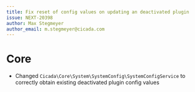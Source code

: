 ```yaml
---
title: Fix reset of config values on updating an deactivated plugin
issue: NEXT-20398
author: Max Stegmeyer
author_email: m.stegmeyer@cicada.com
---
```

# Core
* Changed `Cicada\Core\System\SystemConfig\SystemConfigService` to correctly obtain existing deactivated plugin config values
